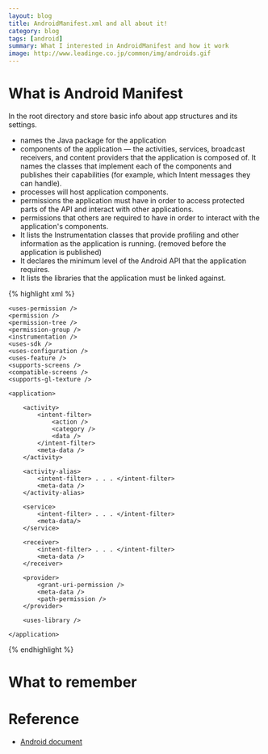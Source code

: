 ```yaml
---
layout: blog
title: AndroidManifest.xml and all about it!
category: blog
tags: [android]
summary: What I interested in AndroidManifest and how it work
image: http://www.leadinge.co.jp/common/img/androids.gif
---
```


# What is Android Manifest

In the root directory and store basic info about app structures and its settings.

* names the Java package for the application<a unique identifier for the application.>
* components of the application — the activities, services, broadcast receivers, and content providers that the application is composed of. It names the classes that implement each of the components and publishes their capabilities (for example, which Intent messages they can handle).
* processes will host application components.
* permissions the application must have in order to access protected parts of the API and interact with other applications.
* permissions that others are required to have in order to interact with the application's components.
* It lists the Instrumentation classes that provide profiling and other information as the application is running. (removed before the application is published)
* It declares the minimum level of the Android API that the application requires.
* It lists the libraries that the application must be linked against.


{% highlight xml %}
<?xml version="1.0" encoding="utf-8"?>

<manifest>

    <uses-permission />
    <permission />
    <permission-tree />
    <permission-group />
    <instrumentation />
    <uses-sdk />
    <uses-configuration />  
    <uses-feature />  
    <supports-screens />  
    <compatible-screens />  
    <supports-gl-texture />  

    <application>

        <activity>
            <intent-filter>
                <action />
                <category />
                <data />
            </intent-filter>
            <meta-data />
        </activity>

        <activity-alias>
            <intent-filter> . . . </intent-filter>
            <meta-data />
        </activity-alias>

        <service>
            <intent-filter> . . . </intent-filter>
            <meta-data/>
        </service>

        <receiver>
            <intent-filter> . . . </intent-filter>
            <meta-data />
        </receiver>

        <provider>
            <grant-uri-permission />
            <meta-data />
            <path-permission />
        </provider>

        <uses-library />

    </application>

</manifest>
{% endhighlight %}

# What to remember

# Reference

* [Android document](http://developer.android.com/guide/topics/manifest/manifest-intro.html)
